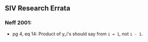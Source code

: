 ## SIV Research Errata

### Neff 2001:
- pg 4, eq 14: Product of y_i's should say from `i = 1`, not `i - 1`.